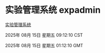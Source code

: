 # 实验管理系统 expadmin
[实验管理系统](http://59.174.9.220:56808/expadmin-782313d2-e1b1-4ea7-932e-3a55e6a1a4d0/)

2025年 08月 15日 星期五 09:12:10 CST

2025年 08月 15日 星期五 01:12:10 GMT
